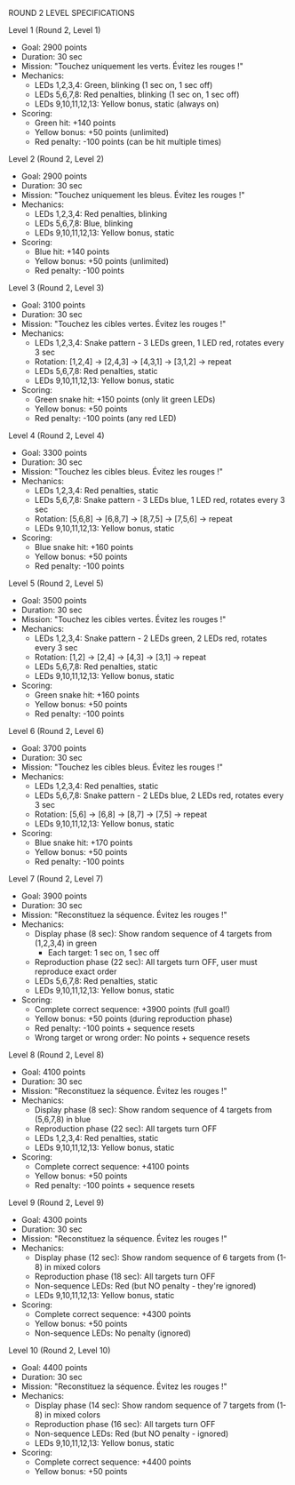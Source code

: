   ROUND 2 LEVEL SPECIFICATIONS

  Level 1 (Round 2, Level 1)

  - Goal: 2900 points
  - Duration: 30 sec
  - Mission: "Touchez uniquement les verts. Évitez les rouges !"
  - Mechanics:
    - LEDs 1,2,3,4: Green, blinking (1 sec on, 1 sec off)
    - LEDs 5,6,7,8: Red penalties, blinking (1 sec on, 1 sec off)
    - LEDs 9,10,11,12,13: Yellow bonus, static (always on)
  - Scoring:
    - Green hit: +140 points
    - Yellow bonus: +50 points (unlimited)
    - Red penalty: -100 points (can be hit multiple times)

  Level 2 (Round 2, Level 2)

  - Goal: 2900 points
  - Duration: 30 sec
  - Mission: "Touchez uniquement les bleus. Évitez les rouges !"
  - Mechanics:
    - LEDs 1,2,3,4: Red penalties, blinking
    - LEDs 5,6,7,8: Blue, blinking
    - LEDs 9,10,11,12,13: Yellow bonus, static
  - Scoring:
    - Blue hit: +140 points
    - Yellow bonus: +50 points (unlimited)
    - Red penalty: -100 points

  Level 3 (Round 2, Level 3)

  - Goal: 3100 points
  - Duration: 30 sec
  - Mission: "Touchez les cibles vertes. Évitez les rouges !"
  - Mechanics:
    - LEDs 1,2,3,4: Snake pattern - 3 LEDs green, 1 LED red, rotates every 3 sec
    - Rotation: [1,2,4] → [2,4,3] → [4,3,1] → [3,1,2] → repeat
    - LEDs 5,6,7,8: Red penalties, static
    - LEDs 9,10,11,12,13: Yellow bonus, static
  - Scoring:
    - Green snake hit: +150 points (only lit green LEDs)
    - Yellow bonus: +50 points
    - Red penalty: -100 points (any red LED)

  Level 4 (Round 2, Level 4)

  - Goal: 3300 points
  - Duration: 30 sec
  - Mission: "Touchez les cibles bleus. Évitez les rouges !"
  - Mechanics:
    - LEDs 1,2,3,4: Red penalties, static
    - LEDs 5,6,7,8: Snake pattern - 3 LEDs blue, 1 LED red, rotates every 3 sec
    - Rotation: [5,6,8] → [6,8,7] → [8,7,5] → [7,5,6] → repeat
    - LEDs 9,10,11,12,13: Yellow bonus, static
  - Scoring:
    - Blue snake hit: +160 points
    - Yellow bonus: +50 points
    - Red penalty: -100 points

  Level 5 (Round 2, Level 5)

  - Goal: 3500 points
  - Duration: 30 sec
  - Mission: "Touchez les cibles vertes. Évitez les rouges !"
  - Mechanics:
    - LEDs 1,2,3,4: Snake pattern - 2 LEDs green, 2 LEDs red, rotates every 3 sec
    - Rotation: [1,2] → [2,4] → [4,3] → [3,1] → repeat
    - LEDs 5,6,7,8: Red penalties, static
    - LEDs 9,10,11,12,13: Yellow bonus, static
  - Scoring:
    - Green snake hit: +160 points
    - Yellow bonus: +50 points
    - Red penalty: -100 points

  Level 6 (Round 2, Level 6)

  - Goal: 3700 points
  - Duration: 30 sec
  - Mission: "Touchez les cibles bleus. Évitez les rouges !"
  - Mechanics:
    - LEDs 1,2,3,4: Red penalties, static
    - LEDs 5,6,7,8: Snake pattern - 2 LEDs blue, 2 LEDs red, rotates every 3 sec
    - Rotation: [5,6] → [6,8] → [8,7] → [7,5] → repeat
    - LEDs 9,10,11,12,13: Yellow bonus, static
  - Scoring:
    - Blue snake hit: +170 points
    - Yellow bonus: +50 points
    - Red penalty: -100 points

  Level 7 (Round 2, Level 7)

  - Goal: 3900 points
  - Duration: 30 sec
  - Mission: "Reconstituez la séquence. Évitez les rouges !"
  - Mechanics:
    - Display phase (8 sec): Show random sequence of 4 targets from (1,2,3,4) in green
        - Each target: 1 sec on, 1 sec off
    - Reproduction phase (22 sec): All targets turn OFF, user must reproduce exact order
    - LEDs 5,6,7,8: Red penalties, static
    - LEDs 9,10,11,12,13: Yellow bonus, static
  - Scoring:
    - Complete correct sequence: +3900 points (full goal!)
    - Yellow bonus: +50 points (during reproduction phase)
    - Red penalty: -100 points + sequence resets
    - Wrong target or wrong order: No points + sequence resets

  Level 8 (Round 2, Level 8)

  - Goal: 4100 points
  - Duration: 30 sec
  - Mission: "Reconstituez la séquence. Évitez les rouges !"
  - Mechanics:
    - Display phase (8 sec): Show random sequence of 4 targets from (5,6,7,8) in blue
    - Reproduction phase (22 sec): All targets turn OFF
    - LEDs 1,2,3,4: Red penalties, static
    - LEDs 9,10,11,12,13: Yellow bonus, static
  - Scoring:
    - Complete correct sequence: +4100 points
    - Yellow bonus: +50 points
    - Red penalty: -100 points + sequence resets

  Level 9 (Round 2, Level 9)

  - Goal: 4300 points
  - Duration: 30 sec
  - Mission: "Reconstituez la séquence. Évitez les rouges !"
  - Mechanics:
    - Display phase (12 sec): Show random sequence of 6 targets from (1-8) in mixed colors
    - Reproduction phase (18 sec): All targets turn OFF
    - Non-sequence LEDs: Red (but NO penalty - they're ignored)
    - LEDs 9,10,11,12,13: Yellow bonus, static
  - Scoring:
    - Complete correct sequence: +4300 points
    - Yellow bonus: +50 points
    - Non-sequence LEDs: No penalty (ignored)

  Level 10 (Round 2, Level 10)

  - Goal: 4400 points
  - Duration: 30 sec
  - Mission: "Reconstituez la séquence. Évitez les rouges !"
  - Mechanics:
    - Display phase (14 sec): Show random sequence of 7 targets from (1-8) in mixed colors
    - Reproduction phase (16 sec): All targets turn OFF
    - Non-sequence LEDs: Red (but NO penalty - ignored)
    - LEDs 9,10,11,12,13: Yellow bonus, static
  - Scoring:
    - Complete correct sequence: +4400 points
    - Yellow bonus: +50 points